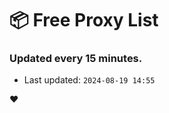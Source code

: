 # :package: Free Proxy List
### Updated every 15 minutes.

- Last updated: `2024-08-19 14:55`

:heart:
